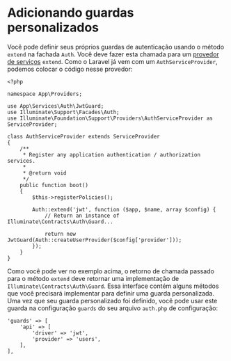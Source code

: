 # Adicionando guardas personalizados

Você pode definir seus próprios guardas de autenticação usando o método ```extend``` na fachada ```Auth```. Você deve fazer esta chamada para um [provedor de serviços](https://laravel.com/docs/5.5/providers) ```extend```. Como o Laravel já vem com um ```AuthServiceProvider```, podemos colocar o código nesse provedor:

```
<?php
 
namespace App\Providers;
 
use App\Services\Auth\JwtGuard;
use Illuminate\Support\Facades\Auth;
use Illuminate\Foundation\Support\Providers\AuthServiceProvider as ServiceProvider;
 
class AuthServiceProvider extends ServiceProvider
{
    /**
     * Register any application authentication / authorization services.
     *
     * @return void
     */
    public function boot()
    {
        $this->registerPolicies();
 
        Auth::extend('jwt', function ($app, $name, array $config) {
            // Return an instance of Illuminate\Contracts\Auth\Guard...
 
            return new JwtGuard(Auth::createUserProvider($config['provider']));
        });
    }
}
```

Como você pode ver no exemplo acima, o retorno de chamada passado para o método ```extend``` deve retornar uma implementação de ```Illuminate\Contracts\Auth\Guard```. Essa interface contém alguns métodos que você precisará implementar para definir uma guarda personalizada. Uma vez que seu guarda personalizado foi definido, você pode usar este guarda na configuração ```guards``` do seu arquivo ```auth.php``` de configuração:

```
'guards' => [
    'api' => [
        'driver' => 'jwt',
        'provider' => 'users',
    ],
],
```